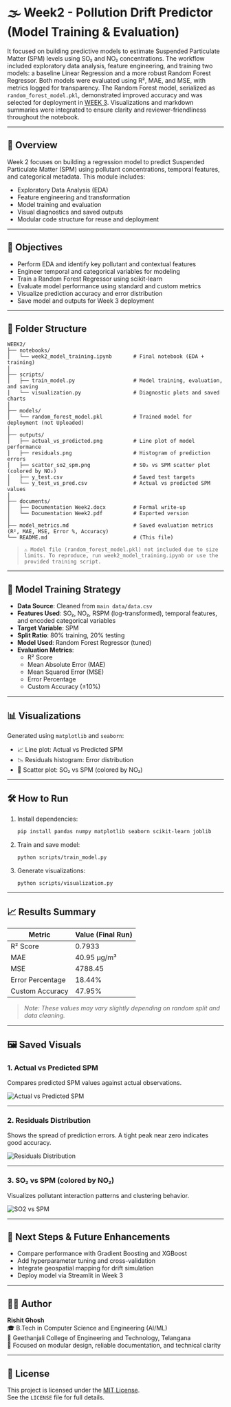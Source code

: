 # 🌫️ Week2 - Pollution Drift Predictor (Model Training & Evaluation)  

It focused on building predictive models to estimate Suspended Particulate Matter (SPM) levels using SO₂ and NO₂ concentrations. The workflow included exploratory data analysis, feature engineering, and training two models: a baseline Linear Regression and a more robust Random Forest Regressor. Both models were evaluated using R², MAE, and MSE, with metrics logged for transparency. The Random Forest model, serialized as `random_forest_model.pkl`, demonstrated improved accuracy and was selected for deployment in [WEEK 3](../WEEK3). Visualizations and markdown summaries were integrated to ensure clarity and reviewer-friendliness throughout the notebook.

---

## 📌 Overview

Week 2 focuses on building a regression model to predict Suspended Particulate Matter (SPM) using pollutant concentrations, temporal features, and categorical metadata. This module includes:
- Exploratory Data Analysis (EDA)
- Feature engineering and transformation
- Model training and evaluation
- Visual diagnostics and saved outputs
- Modular code structure for reuse and deployment

---

## 🧠 Objectives

- Perform EDA and identify key pollutant and contextual features  
- Engineer temporal and categorical variables for modeling  
- Train a Random Forest Regressor using scikit-learn  
- Evaluate model performance using standard and custom metrics  
- Visualize prediction accuracy and error distribution  
- Save model and outputs for Week 3 deployment  

---

## 📁 Folder Structure

```
WEEK2/
├── notebooks/
│   └── week2_model_training.ipynb       # Final notebook (EDA + training)
│
├── scripts/
│   ├── train_model.py                   # Model training, evaluation, and saving
│   └── visualization.py                 # Diagnostic plots and saved charts
│
├── models/
│   └── random_forest_model.pkl          # Trained model for deployment (not Uploaded)
│
├── outputs/
│   ├── actual_vs_predicted.png          # Line plot of model performance
│   ├── residuals.png                    # Histogram of prediction errors
│   ├── scatter_so2_spm.png              # SO₂ vs SPM scatter plot (colored by NO₂)
│   ├── y_test.csv                       # Saved test targets
│   └── y_test_vs_pred.csv               # Actual vs predicted SPM values
│
├── documents/
│   ├── Documentation Week2.docx         # Formal write-up
│   └── Documentation Week2.pdf          # Exported version
│
├── model_metrics.md                     # Saved evaluation metrics (R², MAE, MSE, Error %, Accuracy)
└── README.md                            # (This file)
```

> `⚠️ Model file (random_forest_model.pkl) not included due to size limits. To reproduce, run week2_model_training.ipynb or use the provided training script.`

---

## 🧪 Model Training Strategy

- **Data Source**: Cleaned from `main data/data.csv`  
- **Features Used**: SO₂, NO₂, RSPM (log-transformed), temporal features, and encoded categorical variables  
- **Target Variable**: SPM  
- **Split Ratio**: 80% training, 20% testing  
- **Model Used**: Random Forest Regressor (tuned)  
- **Evaluation Metrics**:
  - R² Score  
  - Mean Absolute Error (MAE)  
  - Mean Squared Error (MSE)  
  - Error Percentage  
  - Custom Accuracy (±10%)

---

## 📊 Visualizations

Generated using `matplotlib` and `seaborn`:
- 📈 Line plot: Actual vs Predicted SPM  
- 📉 Residuals histogram: Error distribution  
- 🎨 Scatter plot: SO₂ vs SPM (colored by NO₂)

---

## 🛠️ How to Run

1. Install dependencies:
   ```bash
   pip install pandas numpy matplotlib seaborn scikit-learn joblib
   ```

2. Train and save model:
   ```bash
   python scripts/train_model.py
   ```

3. Generate visualizations:
   ```bash
   python scripts/visualization.py
   ```

---

## 📈 Results Summary

| Metric             | Value (Final Run) |
|--------------------|-------------------|
| R² Score           | 0.7933            |
| MAE                | 40.95 µg/m³       |
| MSE                | 4788.45           |
| Error Percentage   | 18.44%            |
| Custom Accuracy    | 47.95%            |

> *Note: These values may vary slightly depending on random split and data cleaning.*

---

## 🖼️ Saved Visuals

### 1. Actual vs Predicted SPM  
Compares predicted SPM values against actual observations.

![Actual vs Predicted SPM](outputs/actual_vs_predicted.png)

---

### 2. Residuals Distribution  
Shows the spread of prediction errors. A tight peak near zero indicates good accuracy.

![Residuals Distribution](outputs/residuals.png)

---

### 3. SO₂ vs SPM (colored by NO₂)  
Visualizes pollutant interaction patterns and clustering behavior.

![SO2 vs SPM](outputs/scatter_so2_spm.png)

---

## 🔮 Next Steps & Future Enhancements

- Compare performance with Gradient Boosting and XGBoost  
- Add hyperparameter tuning and cross-validation  
- Integrate geospatial mapping for drift simulation  
- Deploy model via Streamlit in Week 3  

---

## 👨‍💻 Author

**Rishit Ghosh**  
🎓 B.Tech in Computer Science and Engineering (AI/ML)  
🏫 Geethanjali College of Engineering and Technology, Telangana  
🧠 Focused on modular design, reliable documentation, and technical clarity

---

## 📄 License

This project is licensed under the [MIT License](https://opensource.org/licenses/MIT).  
See the `LICENSE` file for full details.
